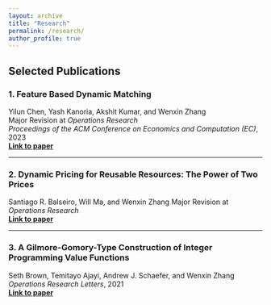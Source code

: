```yaml
---
layout: archive
title: "Research"
permalink: /research/
author_profile: true
---
```



## Selected Publications

### 1. Feature Based Dynamic Matching
Yilun Chen, Yash Kanoria, Akshit Kumar, and Wenxin Zhang  
Major Revision at *Operations Research*  
*Proceedings of the ACM Conference on Economics and Computation (EC)*, 2023  
[**Link to paper**](https://papers.ssrn.com/sol3/papers.cfm?abstract_id=4451799)

---

### 2. Dynamic Pricing for Reusable Resources: The Power of Two Prices
Santiago R. Balseiro, Will Ma, and Wenxin Zhang
Major Revision at *Operations Research*  
[**Link to paper**](https://arxiv.org/abs/2308.13822)

---

### 3. A Gilmore-Gomory-Type Construction of Integer Programming Value Functions
Seth Brown, Temitayo Ajayi, Andrew J. Schaefer, and Wenxin Zhang
*Operations Research Letters*, 2021  
[**Link to paper**](https://www.sciencedirect.com/science/article/pii/S0167637721000602)
